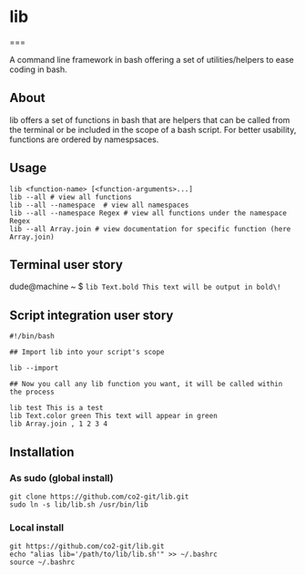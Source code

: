 # lib 
===

A command line framework in bash offering a set of utilities/helpers to ease coding in bash.

## About

lib offers a set of functions in bash that are helpers that can be called from the terminal or be included in the scope of a bash script. For better usability, functions are ordered by namespsaces.

## Usage

    lib <function-name> [<function-arguments>...]
    lib --all # view all functions
    lib --all --namespace  # view all namespaces
    lib --all --namespace Regex # view all functions under the namespace Regex
    lib --all Array.join # view documentation for specific function (here Array.join)


## Terminal user story

dude@machine ~ $ `lib Text.bold This text will be output in bold\!`

## Script integration user story

    #!/bin/bash

    ## Import lib into your script's scope

    lib --import

    ## Now you call any lib function you want, it will be called within the process

    lib test This is a test
    lib Text.color green This text will appear in green
    lib Array.join , 1 2 3 4

## Installation

### As sudo (global install)

    git clone https://github.com/co2-git/lib.git
    sudo ln -s lib/lib.sh /usr/bin/lib
    
### Local install
    git https://github.com/co2-git/lib.git
    echo "alias lib='/path/to/lib/lib.sh'" >> ~/.bashrc
    source ~/.bashrc
